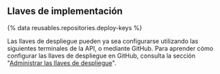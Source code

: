 ## Llaves de implementación

{% data reusables.repositories.deploy-keys %}

Las llaves de despliegue pueden ya sea configurarse utilizando las siguientes terminales de la API, o mediante GitHub. Para aprender cómo configurar las llaves de despliegue en GitHub, consulta la sección "[Administrar las llaves de despliegue](/developers/overview/managing-deploy-keys)".